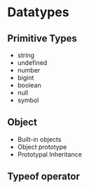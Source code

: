# Datatypes

## Primitive Types
- string
- undefined
- number
- bigint
- boolean
- null
- symbol

## Object
- Built-in objects
- Object prototype
- Prototypal Inheritance

## Typeof operator

